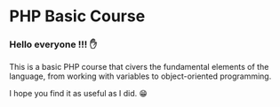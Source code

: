 # PHP Basic Course

### Hello everyone !!! :raised_hand: 

This is a basic PHP course that civers the fundamental elements of the language, from working with variables to object-oriented programming.

I hope you find it as useful as I did. :grin:
